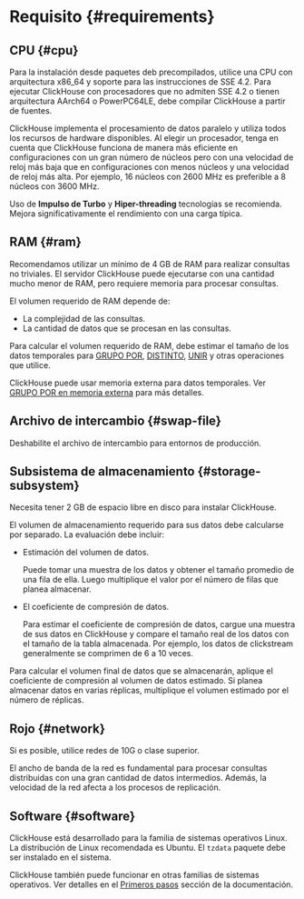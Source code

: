 # Requisito {#requirements}

## CPU {#cpu}

Para la instalación desde paquetes deb precompilados, utilice una CPU con arquitectura x86\_64 y soporte para las instrucciones de SSE 4.2. Para ejecutar ClickHouse con procesadores que no admiten SSE 4.2 o tienen arquitectura AArch64 o PowerPC64LE, debe compilar ClickHouse a partir de fuentes.

ClickHouse implementa el procesamiento de datos paralelo y utiliza todos los recursos de hardware disponibles. Al elegir un procesador, tenga en cuenta que ClickHouse funciona de manera más eficiente en configuraciones con un gran número de núcleos pero con una velocidad de reloj más baja que en configuraciones con menos núcleos y una velocidad de reloj más alta. Por ejemplo, 16 núcleos con 2600 MHz es preferible a 8 núcleos con 3600 MHz.

Uso de **Impulso de Turbo** y **Hiper-threading** tecnologías se recomienda. Mejora significativamente el rendimiento con una carga típica.

## RAM {#ram}

Recomendamos utilizar un mínimo de 4 GB de RAM para realizar consultas no triviales. El servidor ClickHouse puede ejecutarse con una cantidad mucho menor de RAM, pero requiere memoria para procesar consultas.

El volumen requerido de RAM depende de:

-   La complejidad de las consultas.
-   La cantidad de datos que se procesan en las consultas.

Para calcular el volumen requerido de RAM, debe estimar el tamaño de los datos temporales para [GRUPO POR](../query_language/select.md#select-group-by-clause), [DISTINTO](../query_language/select.md#select-distinct), [UNIR](../query_language/select.md#select-join) y otras operaciones que utilice.

ClickHouse puede usar memoria externa para datos temporales. Ver [GRUPO POR en memoria externa](../query_language/select.md#select-group-by-in-external-memory) para más detalles.

## Archivo de intercambio {#swap-file}

Deshabilite el archivo de intercambio para entornos de producción.

## Subsistema de almacenamiento {#storage-subsystem}

Necesita tener 2 GB de espacio libre en disco para instalar ClickHouse.

El volumen de almacenamiento requerido para sus datos debe calcularse por separado. La evaluación debe incluir:

-   Estimación del volumen de datos.

    Puede tomar una muestra de los datos y obtener el tamaño promedio de una fila de ella. Luego multiplique el valor por el número de filas que planea almacenar.

-   El coeficiente de compresión de datos.

    Para estimar el coeficiente de compresión de datos, cargue una muestra de sus datos en ClickHouse y compare el tamaño real de los datos con el tamaño de la tabla almacenada. Por ejemplo, los datos de clickstream generalmente se comprimen de 6 a 10 veces.

Para calcular el volumen final de datos que se almacenarán, aplique el coeficiente de compresión al volumen de datos estimado. Si planea almacenar datos en varias réplicas, multiplique el volumen estimado por el número de réplicas.

## Rojo {#network}

Si es posible, utilice redes de 10G o clase superior.

El ancho de banda de la red es fundamental para procesar consultas distribuidas con una gran cantidad de datos intermedios. Además, la velocidad de la red afecta a los procesos de replicación.

## Software {#software}

ClickHouse está desarrollado para la familia de sistemas operativos Linux. La distribución de Linux recomendada es Ubuntu. El `tzdata` paquete debe ser instalado en el sistema.

ClickHouse también puede funcionar en otras familias de sistemas operativos. Ver detalles en el [Primeros pasos](../getting_started/index.md) sección de la documentación.
